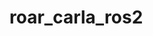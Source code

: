 <!--
 Copyright 2023 michael. All rights reserved.
 Use of this source code is governed by a BSD-style
 license that can be found in the LICENSE file.
-->

# roar_carla_ros2
